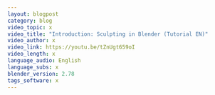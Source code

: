 ```yaml
---
layout: blogpost
category: blog
video_topic: x
video_title: "Introduction: Sculpting in Blender (Tutorial EN)"
video_author: x
video_link: https://youtu.be/tZnUgt659oI
video_length: x
language_audio: English
language_subs: x
blender_version: 2.78
tags_software: x
---
```

